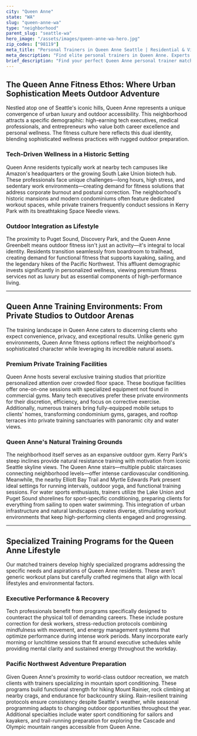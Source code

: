 ```yaml
---
city: "Queen Anne"
state: "WA"
slug: "queen-anne-wa"
type: "neighborhood"
parent_slug: "seattle-wa"
hero_image: "/assets/images/queen-anne-wa-hero.jpg"
zip_codes: ["98119"]
meta_title: "Personal Trainers in Queen Anne Seattle | Residential & Viewpoint Fitness"
meta_description: "Find elite personal trainers in Queen Anne. Experts in Kerry Park area training, high-end home gyms, and hill endurance conditioning."
brief_description: "Find your perfect Queen Anne personal trainer match today. Our elite service connects ambitious Seattle professionals with certified trainers who specialize in high-performance fitness, corporate wellness, and outdoor adventure preparation. Whether you're a tech executive seeking stress management through exercise, preparing for Pacific Northwest adventures, or wanting private training in your Queen Anne residence, we match you with experts who understand your lifestyle. Stop wasting time with generic programs. Get a personalized trainer match designed for Seattle's unique fitness culture and achieve sustainable results that fit your demanding schedule."
---
```

## The Queen Anne Fitness Ethos: Where Urban Sophistication Meets Outdoor Adventure

Nestled atop one of Seattle's iconic hills, Queen Anne represents a unique convergence of urban luxury and outdoor accessibility. This neighborhood attracts a specific demographic: high-earning tech executives, medical professionals, and entrepreneurs who value both career excellence and personal wellness. The fitness culture here reflects this dual identity, blending sophisticated wellness practices with rugged outdoor preparation.

### Tech-Driven Wellness in a Historic Setting

Queen Anne residents typically work at nearby tech campuses like Amazon's headquarters or the growing South Lake Union biotech hub. These professionals face unique challenges—long hours, high stress, and sedentary work environments—creating demand for fitness solutions that address corporate burnout and postural correction. The neighborhood's historic mansions and modern condominiums often feature dedicated workout spaces, while private trainers frequently conduct sessions in Kerry Park with its breathtaking Space Needle views.

### Outdoor Integration as Lifestyle

The proximity to Puget Sound, Discovery Park, and the Queen Anne Greenbelt means outdoor fitness isn't just an activity—it's integral to local identity. Residents transition seamlessly from boardroom to trailhead, creating demand for functional fitness that supports kayaking, sailing, and the legendary hikes of the Pacific Northwest. This affluent demographic invests significantly in personalized wellness, viewing premium fitness services not as luxury but as essential components of high-performance living.

---

## Queen Anne Training Environments: From Private Studios to Outdoor Arenas

The training landscape in Queen Anne caters to discerning clients who expect convenience, privacy, and exceptional results. Unlike generic gym environments, Queen Anne fitness options reflect the neighborhood's sophisticated character while leveraging its incredible natural assets.

### Premium Private Training Facilities

Queen Anne hosts several exclusive training studios that prioritize personalized attention over crowded floor space. These boutique facilities offer one-on-one sessions with specialized equipment not found in commercial gyms. Many tech executives prefer these private environments for their discretion, efficiency, and focus on corrective exercise. Additionally, numerous trainers bring fully-equipped mobile setups to clients' homes, transforming condominium gyms, garages, and rooftop terraces into private training sanctuaries with panoramic city and water views.

### Queen Anne's Natural Training Grounds

The neighborhood itself serves as an expansive outdoor gym. Kerry Park's steep inclines provide natural resistance training with motivation from iconic Seattle skyline views. The Queen Anne stairs—multiple public staircases connecting neighborhood levels—offer intense cardiovascular conditioning. Meanwhile, the nearby Elliott Bay Trail and Myrtle Edwards Park present ideal settings for running intervals, outdoor yoga, and functional training sessions. For water sports enthusiasts, trainers utilize the Lake Union and Puget Sound shorelines for sport-specific conditioning, preparing clients for everything from sailing to open water swimming. This integration of urban infrastructure and natural landscapes creates diverse, stimulating workout environments that keep high-performing clients engaged and progressing.

---

## Specialized Training Programs for the Queen Anne Lifestyle

Our matched trainers develop highly specialized programs addressing the specific needs and aspirations of Queen Anne residents. These aren't generic workout plans but carefully crafted regimens that align with local lifestyles and environmental factors.

### Executive Performance & Recovery

Tech professionals benefit from programs specifically designed to counteract the physical toll of demanding careers. These include posture correction for desk workers, stress-reduction protocols combining mindfulness with movement, and energy management systems that optimize performance during intense work periods. Many incorporate early morning or lunchtime sessions that fit around executive schedules while providing mental clarity and sustained energy throughout the workday.

### Pacific Northwest Adventure Preparation

Given Queen Anne's proximity to world-class outdoor recreation, we match clients with trainers specializing in mountain sport conditioning. These programs build functional strength for hiking Mount Rainier, rock climbing at nearby crags, and endurance for backcountry skiing. Rain-resilient training protocols ensure consistency despite Seattle's weather, while seasonal programming adapts to changing outdoor opportunities throughout the year. Additional specialties include water sport conditioning for sailors and kayakers, and trail-running preparation for exploring the Cascade and Olympic mountain ranges accessible from Queen Anne.